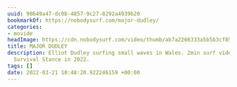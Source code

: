 ```yaml
---
uuid: 98649a47-dc0b-4857-9c27-8292a4939b20
bookmarkOf: https://nobodysurf.com/major-dudley/
categories:
- movide
headImage: https://cdn.nobodysurf.com/video/thumb/ab7a2266333a5b5b3cf8533adc6a3090.png
title: MAJOR DUDLEY
description: Elliot Dudley surfing small waves in Wales. 2min surf video created by
  Survival Stance in 2022.
tags: []
date: 2022-03-21 10:48:20.922246159 +00:00
---
```


